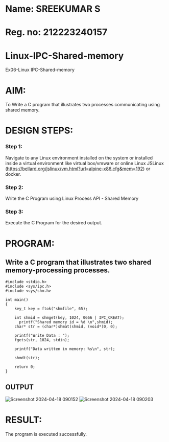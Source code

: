 # Name: SREEKUMAR S
# Reg. no: 212223240157
# Linux-IPC-Shared-memory
Ex06-Linux IPC-Shared-memory

# AIM:
To Write a C program that illustrates two processes communicating using shared memory.

# DESIGN STEPS:

### Step 1:

Navigate to any Linux environment installed on the system or installed inside a virtual environment like virtual box/vmware or online Linux JSLinux (https://bellard.org/jslinux/vm.html?url=alpine-x86.cfg&mem=192) or docker.

### Step 2:

Write the C Program using Linux Process API - Shared Memory

### Step 3:

Execute the C Program for the desired output. 

# PROGRAM:

## Write a C program that illustrates two shared memory-processing processes.

```
#include <stdio.h>
#include <sys/ipc.h>
#include <sys/shm.h>

int main()
{
	key_t key = ftok("shmfile", 65);

	int shmid = shmget(key, 1024, 0666 | IPC_CREAT);
      printf("Shared memory id = %d \n",shmid);
	char* str = (char*)shmat(shmid, (void*)0, 0);
	
    printf("Write Data : ");
	fgets(str, 1024, stdin);

	printf("Data written in memory: %s\n", str);

	shmdt(str);

	return 0;
}
```



## OUTPUT
![Screenshot 2024-04-18 090152](https://github.com/guru14789/Linux-IPC-Shared-memory/assets/151705853/a8c254eb-e58e-4b80-b069-64db66595212)
![Screenshot 2024-04-18 090203](https://github.com/guru14789/Linux-IPC-Shared-memory/assets/151705853/d90e8c96-5f1f-423d-abd6-2519269cb34f)





# RESULT:
The program is executed successfully.
